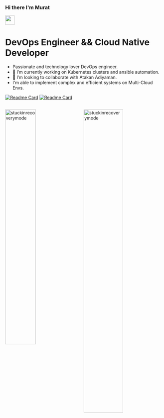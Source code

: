 ### Hi there I'm Murat <a href="https://github.com/Stuckinrecoerymode" target="_self">
<img src="https://media.giphy.com/media/hvRJCLFzcasrR4ia7z/giphy.gif" width="30">
</a>

# DevOps Engineer && Cloud Native Developer
 - Passionate and technology lover DevOps engineer.
 - 🔭 I’m currently working on Kubernetes clusters and ansible automation.
 - 👯 I’m looking to collaborate with Atakan Adiyaman.
 - I'm able to implement complex and efficient systems on Multi-Cloud Envs.

[![Readme Card](https://github-readme-stats.vercel.app/api/pin/?username=stuckinrecoverymode&repo=zabbix-6.2-ubuntu-22-04)](https://github.com/Stuckinrecoverymode/zabbix-6.2-ubuntu-22-04)
[![Readme Card](https://github-readme-stats.vercel.app/api/pin/?username=stuckinrecoverymode&repo=IT-ticketing-system)](https://github.com/Stuckinrecoverymode/IT-ticketing-system)

##
<p><img align="left" src="https://github-readme-stats.vercel.app/api/top-langs?username=stuckinrecoverymode&show_icons=true&theme=radical&locale=en&layout=compact" width="44%" alt="stuckinrecoverymode" /></p>
<p>&nbsp;<img align="right" src="https://github-readme-stats.vercel.app/api?username=stuckinrecoverymode&show_icons=true&theme=radical" alt="stuckinrecoverymode" width="50%" /></p>
 
